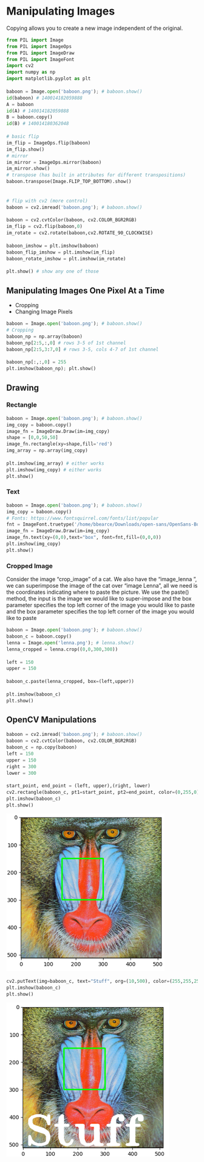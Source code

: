 # Manipulating Images

Copying allows you to create a new image independent of the original.

```python
from PIL import Image
from PIL import ImageOps
from PIL import ImageDraw
from PIL import ImageFont
import cv2
import numpy as np
import matplotlib.pyplot as plt

baboon = Image.open('baboon.png'); # baboon.show()
id(baboon) # 140014182059888
A = baboon
id(A) # 140014182059888
B = baboon.copy()
id(B) # 140014180362048

# basic flip
im_flip = ImageOps.flip(baboon)
im_flip.show()
# mirror
im_mirror = ImageOps.mirror(baboon)
im_mirror.show()
# transpose (has built in attributes for different transpositions)
baboon.transpose(Image.FLIP_TOP_BOTTOM).show()


# flip with cv2 (more control)
baboon = cv2.imread('baboon.png'); # baboon.show()

baboon = cv2.cvtColor(baboon, cv2.COLOR_BGR2RGB)
im_flip = cv2.flip(baboon,0)
im_rotate = cv2.rotate(baboon,cv2.ROTATE_90_CLOCKWISE)

baboon_imshow = plt.imshow(baboon)
baboon_flip_imshow = plt.imshow(im_flip)
baboon_rotate_imshow = plt.imshow(im_rotate)

plt.show() # show any one of those
```

## Manipulating Images One Pixel At a Time
* Cropping
* Changing Image Pixels

```python
baboon = Image.open('baboon.png'); # baboon.show()
# Cropping
baboon_np = np.array(baboon)
baboon_np[2:5,:,0] # rows 3-5 of 1st channel
baboon_np[2:5,3:7,0] # rows 3-5, cols 4-7 of 1st channel

baboon_np[:,:,0] = 255
plt.imshow(baboon_np); plt.show()


```

## Drawing
### Rectangle
```python
baboon = Image.open('baboon.png'); # baboon.show()
img_copy = baboon.copy()
image_fn = ImageDraw.Draw(im=img_copy)
shape = [0,0,50,50]
image_fn.rectangle(xy=shape,fill='red')
img_array = np.array(img_copy)

plt.imshow(img_array) # either works
plt.imshow(img_copy) # either works
plt.show()
```

### Text
```python
baboon = Image.open('baboon.png'); # baboon.show()
img_copy = baboon.copy()
# Fonts: https://www.fontsquirrel.com/fonts/list/popular
fnt = ImageFont.truetype('/home/bbearce/Downloads/open-sans/OpenSans-BoldItalic.ttf', 100)
image_fn = ImageDraw.Draw(im=img_copy)
image_fn.text(xy=(0,0),text="box", font=fnt,fill=(0,0,0))
plt.imshow(img_copy)
plt.show()
```

### Cropped Image

Consider the image “crop_image” of a cat. We also have the “image_lenna ”, we can superimpose the image of the cat over “image Lenna”, all we need is the coordinates indicating where to paste the picture. We use the paste() method, the input is the image we would like to super-impose and the box parameter specifies the top left corner of the image you would like to paste and the box parameter specifies the top left corner of the image you would like to paste 

```python
baboon = Image.open('baboon.png'); # baboon.show()
baboon_c = baboon.copy()
lenna = Image.open('lenna.png'); # lenna.show()
lenna_cropped = lenna.crop((0,0,300,300))

left = 150
upper = 150

baboon_c.paste(lenna_cropped, box=(left,upper))

plt.imshow(baboon_c)
plt.show()
```

## OpenCV Manipulations
```python
baboon = cv2.imread('baboon.png'); # baboon.show()
baboon = cv2.cvtColor(baboon, cv2.COLOR_BGR2RGB)
baboon_c = np.copy(baboon)
left = 150
upper = 150
right = 300
lower = 300

start_point, end_point = (left, upper),(right, lower)
cv2.rectangle(baboon_c, pt1=start_point, pt2=end_point, color=(0,255,0), thickness=3)
plt.imshow(baboon_c)
plt.show()
```

![Images/Image_Processing_With_OpenCV_and_Pillow/cv2_rectangle_on_baboon.png](Images/Image_Processing_With_OpenCV_and_Pillow/cv2_rectangle_on_baboon.png)

```python
cv2.putText(img=baboon_c, text="Stuff", org=(10,500), color=(255,255,255), fontFace=4, fontScale=5, thickness=9)
plt.imshow(baboon_c)
plt.show()
```

![Images/Image_Processing_With_OpenCV_and_Pillow/cv2_rectangle_and_text_on_baboon.png](Images/Image_Processing_With_OpenCV_and_Pillow/cv2_rectangle_and_text_on_baboon.png)